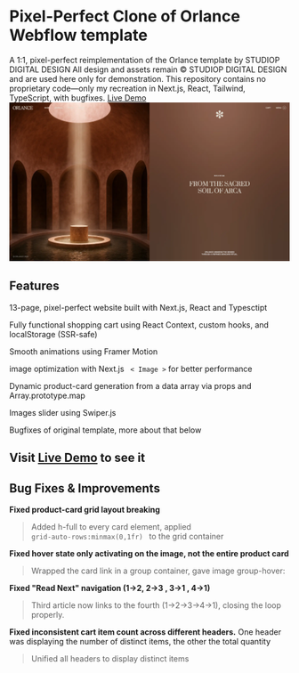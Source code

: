 # Pixel-Perfect Clone of Orlance Webflow template

 A 1:1, pixel-perfect reimplementation of the Orlance template by STUDIOP DIGITAL DESIGN
 All design and assets remain © STUDIOP DIGITAL DESIGN and are used here only for demonstration.
 This repository contains no proprietary code—only my recreation in Next.js, React, Tailwind, TypeScript, with bugfixes.
[Live Demo](https://orlance.vercel.app)
![DEMO](./public/demo.png)
## Features
13-page, pixel-perfect website built with Next.js, React and Typesctipt

Fully functional shopping cart using React Context, custom hooks, and localStorage (SSR-safe)

Smooth animations using Framer Motion

image optimization with Next.js <code> < Image ></code> for better performance

Dynamic product-card generation from a data array via props and Array.prototype.map

Images slider using Swiper.js

Bugfixes of original template, more about that below

## Visit [Live Demo](https://orlance.vercel.app) to see it

## Bug Fixes & Improvements

 **Fixed product-card grid layout breaking**
   
> Added h-full to every card element, applied <Code> grid-auto-rows:minmax(0,1fr) </code> to the grid container

**Fixed hover state only activating on the image, not the entire product card**

> Wrapped the card link in a group container, gave image group-hover:

**Fixed "Read Next" navigation (1→2, 2→3 , 3→1 , 4→1)**

> Third article now links to the fourth (1→2→3→4→1), closing the loop properly.

**Fixed inconsistent cart item count across different headers.**
One header was displaying the number of distinct items, the other the total quantity

> Unified all headers to display distinct items
